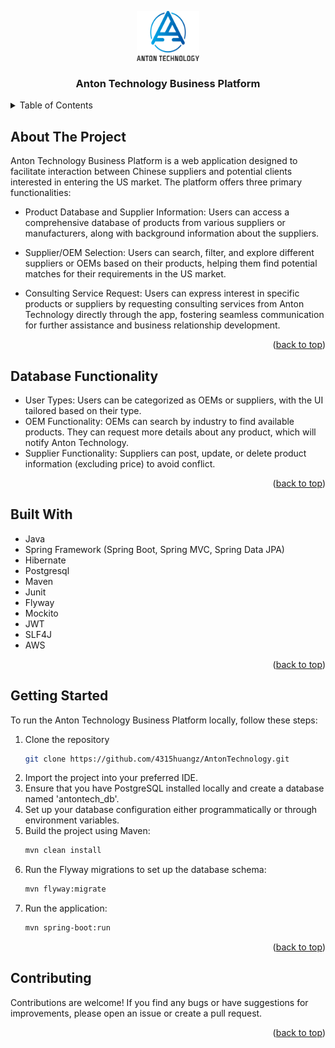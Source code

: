 <a name="readme-top"></a>

<!-- PROJECT LOGO -->
<div align="center">
  <img src="images/Anton_Logo.png" alt="Logo" width="100" height="80">
    <H3 align="center">Anton Technology Business Platform</H3>
</div>

<!-- TABLE OF CONTENTS -->
<details>
    <summary>Table of Contents</summary>
    <li><a href="#about-the-project">About The Project</a></li>
    <li><a href="#database-functionality">Database Functionality</a></li>
    <li><a href="#built-with">Built With</a></li>
    <li><a href="#getting-started">Getting Started</a></li>
    <li><a href="#contributing">Contributing</a></li>
</details>


<!-- ABOUT THE PROJECT -->
## About The Project
Anton Technology Business Platform is a web application designed to facilitate interaction between Chinese suppliers and
potential clients interested in entering the US market. The platform offers three primary functionalities:
* Product Database and Supplier Information: Users can access a comprehensive database of products from various 
suppliers or manufacturers, along with background information about the suppliers.

* Supplier/OEM Selection: Users can search, filter, and explore different suppliers or OEMs based on their products, 
helping them find potential matches for their requirements in the US market.

* Consulting Service Request: Users can express interest in specific products or suppliers by requesting consulting 
services from Anton Technology directly through the app, fostering seamless communication for further assistance and business relationship development.
<p align="right">(<a href="#readme-top">back to top</a>)</p>


## Database Functionality
* User Types: Users can be categorized as OEMs or suppliers, with the UI tailored based on their type.
* OEM Functionality: OEMs can search by industry to find available products. They can request more details about any product, which will notify Anton Technology.
* Supplier Functionality: Suppliers can post, update, or delete product information (excluding price) to avoid conflict.
<p align="right">(<a href="#readme-top">back to top</a>)</p>

## Built With
* Java
* Spring Framework (Spring Boot, Spring MVC, Spring Data JPA)
* Hibernate
* Postgresql
* Maven
* Junit
* Flyway
* Mockito
* JWT
* SLF4J
* AWS
<p align="right">(<a href="#readme-top">back to top</a>)</p>


<!-- GETTING STARTED -->
## Getting Started
To run the Anton Technology Business Platform locally, follow these steps:

1. Clone the repository
   ```sh
   git clone https://github.com/4315huangz/AntonTechnology.git
   ```
2. Import the project into your preferred IDE.
3. Ensure that you have PostgreSQL installed locally and create a database named 'antontech_db'.
4. Set up your database configuration either programmatically or through environment variables.
5. Build the project using Maven:
   ```sh
   mvn clean install
   ```
6. Run the Flyway migrations to set up the database schema:
   ```sh
   mvn flyway:migrate
   ```
7. Run the application:
   ```sh
   mvn spring-boot:run
   ```
<p align="right">(<a href="#readme-top">back to top</a>)</p>


<!-- CONTRIBUTING -->
## Contributing
Contributions are welcome! If you find any bugs or have suggestions for improvements, please open an issue or create a pull request.
<p align="right">(<a href="#readme-top">back to top</a>)</p>
